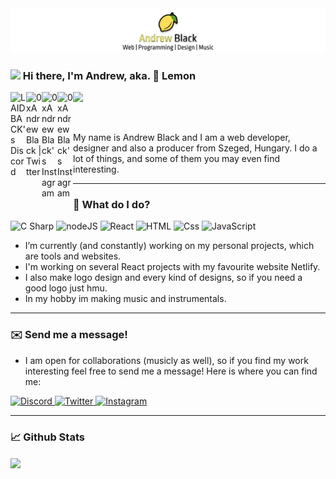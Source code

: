 <img src="./0xAndrewBlack_LOGO_HEADER.png" alt="banner" />

### <img src="https://media.giphy.com/media/hvRJCLFzcasrR4ia7z/giphy.gif" width="25px"> Hi there, I'm Andrew, aka. 🍋 Lemon

<p>
    <a href="https://discord.gg/wa7qEPb">
      <img align="left" alt="LAIDBACK's Discord" width="25px" src="https://cdn.jsdelivr.net/npm/simple-icons@v3/icons/discord.svg" />
    </a>
    <a href="https://twitter.com/0xAndrewBlack">
      <img align="left" alt="0xAndrewBlack | Twitter" width="25px" src="https://cdn.jsdelivr.net/npm/simple-icons@v3/icons/twitter.svg" />
    </a>
    <a href="https://twitch.tv/0xandrew/">
      <img align="left" alt="0xAndrewBlack's Instagram" width="25px" src="https://cdn.jsdelivr.net/npm/simple-icons@v3/icons/twitch.svg" />
    </a>
    <a href="https://instagram.com/thereal0xandrew/">
      <img align="left" alt="0xAndrewBlack's Instagram" width="25px" src="https://cdn.jsdelivr.net/npm/simple-icons@v3/icons/instagram.svg" />
    </a>
</p>

![](https://visitor-badge.glitch.me/badge?page_id=0xAndrewBlack.0xAndrewBlack)

<br />

My name is Andrew Black and I am a web developer, designer and also a producer from Szeged, Hungary. I do a lot of things, and some of them you may even find interesting.

---

### 🤔 What do I do?

<p>
  <img alt="C Sharp" src="https://img.shields.io/badge/C%23-239120?logo=c-sharp&logoColor=white&style=for-the-badge" />
  <img alt="nodeJS" src="https://img.shields.io/badge/NODE-339933?logo=node.js&logoColor=white&style=for-the-badge" />
  <img alt="React" src="https://img.shields.io/badge/React-61DAFB?logo=react&logoColor=black&style=for-the-badge" />
  <img alt="HTML" src="https://img.shields.io/badge/HTML-E34F26?logo=html5&logoColor=white&style=for-the-badge" />
  <img alt="Css" src="https://img.shields.io/badge/CSS-1572B6?logo=css3&logoColor=white&style=for-the-badge" />
  <img alt="JavaScript" src="https://img.shields.io/badge/JavaScript-F7DF1E?logo=javascript&logoColor=black&style=for-the-badge" />
</p>

- I’m currently (and constantly) working on my personal projects, which are tools and websites.
- I'm working on several React projects with my favourite website Netlify.
- I also make logo design and every kind of designs, so if you need a good logo just hmu.
- In my hobby im making music and instrumentals.

---

### ✉️ Send me a message!

- I am open for collaborations (musicly as well), so if you find my work interesting feel free to send me a message! Here is where you can find me:

<p>
  <a href="javasript:void(0);">
    <img alt="Discord" src="https://img.shields.io/badge/Lemon%238748-7289DA?logo=discord&logoColor=white&style=for-the-badge" />
  </a>
  <a href="https://twitter.com/thereal0xandrew">
    <img alt="Twitter" src="https://img.shields.io/badge/Twitter-1DA1F2?logo=twitter&logoColor=white&style=for-the-badge" />
  </a>
  <a href="https://www.instagram.com/thereal0xandrew/">
    <img alt="Instagram" src="https://img.shields.io/badge/Instagram-E4405F?logo=instagram&logoColor=white&style=for-the-badge" />
  </a>
</p>

---

### 📈 Github Stats

<img align="center" src="https://github-readme-stats.vercel.app/api?username=0xAndrewBlack&count_private=true&theme=graywhite&icon_color=F3EE53&show_icons=true" />
